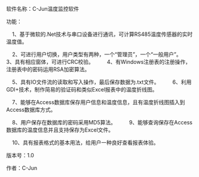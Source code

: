 软件名称：C-Jun温度监控软件

功能：
     
     1、基于微软的.Net技术与串口设备进行通讯，可计算RS485温度传感器的实时温度值。
     
     2、可进行用户切换，用户类型有两种，一个“管理员”，一个“一般用户”。
     
     3、具有相应窗体，可进行CRC校验。
     
     4、有Windows注册表的注册操作，注册表中的密码运用RSA加密算法。
     
     5、具有IO文件流的读取和写入操作，最后保存数据为.txt文件。
     
     6、利用GDI+技术，制作简易的验证码和类似Excel报表中的温度折线图。     
         
     7、能够在Access数据库保存用户信息和温度信息，且有温度折线图插入到Access数据库方式。
     
     8、用户保存在数据库的密码采用MD5算法。
    
     9、能够查询保存在Access数据库的温度信息并且支持保存为Excel文件。
     
     10、具有报表格式的基本用法，给用户一种良好查看报表体验。
  

版本号：1.0

作者：C-Jun

